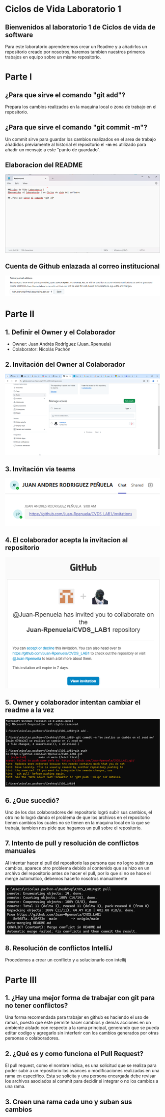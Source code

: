 # Ciclos de Vida Laboratorio 1


## Bienvenidos al laboratorio 1 de Ciclos de vida de software
Para este laboratorio aprenderemos crear un Readme y a añadirlos  un repositorio creado por nosotros, haremos tambien nuestros primeros trabajos en equipo sobre un mismo repositorio.

# Parte I

## ¿Para que sirve el comando "git add"?
Prepara los cambios realizados en la maquina local o zona de trabajo en el repositorio.

## ¿Para que sirve el comando "git commit -m"?
Un commit sirve para guardar los cambios realizados en el area de trabajo añadidos previamente al historial el repositorio
el **-m** es utilizado para añadir un mensaje a este "punto de guardado".

## Elaboracion del README

![README](images/ElaboracionRME.png)

## Cuenta de Github enlazada al correo institucional

![correo](images/CorreoVinculado.png)

# Parte II

## 1. Definir el Owner y el Colaborador 
- Owner: Juan Andrés Rodríguez (Juan_Rpenuela)
- Colaborator: Nicolás Pachón

## 2. Invitación del Owner al Colaborador

![Invitation](images/Invitacion.png)	

## 3. Invitación via teams

![InvitationTeams](images/InvitacionTeams.png)
 
## 4. El colaborador acepta la invitacion al repositorio

![Invitation](images/Invitacion2.png)



## 5. Owner y colaborador intentan cambiar el readme a la vez

![Invitation](images/problemasDeMerge.png)

## 6. ¿Que sucedió?
Uno de los dos colaboradores del repositorio logró subir sus cambios, el otro no lo logró dando el problema de que los archivos en el repositorio tienen cambios los cuales no se tienen en la maquina local en la que se trabaja, tambien nos pide que hagamos un pull sobre el repositorio.

## 7. Intento de pull y resolución de conflictos manuales
Al intentar hacer el pull del repositorio las persona que no logro subir sus cambios, aparece otro problema debido al contenido que se hizo en un archivo del repositorio antes de hacer el pull, por lo que si no se hace el merge automatico, debemos hacerlo nosotros manualmente

![Invitation](images/Problemas2.png)

## 8. Resolución de conflictos IntelliJ
Procedemos a crear un conflicto y a solucionarlo con intellij


# Parte III

## 1.  ¿Hay una mejor forma de trabajar con git para no tener conflictos?
Una forma recomendada para trabajar en github es haciendo el uso de ramas, puesto que este permite hacer cambios y demás acciones en un ambiente aislado con respecto a la rama principal, generando que se pueda editar codigo y agregarlo sin interferir con los cambios generados por otras personas o colaboradores.
## 2.  ¿Qué es y como funciona el  **Pull Request**?
El pull request, como el nombre indica, es una solicitud que se realiza para poder subir a un repositorio los avances o modificaciones realizadas en una rama en especifico. Esta se solicita y una persona encargada debe revisar los archivos asociados al commit para decidir si integrar o no los cambios a una rama.
## 3.  Creen una rama cada uno y suban sus cambios
